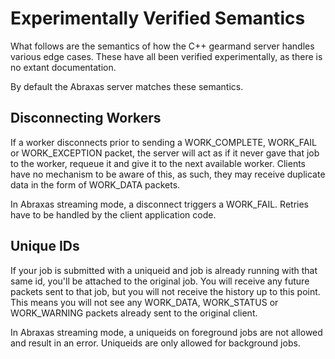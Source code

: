 Experimentally Verified Semantics
=================================

What follows are the semantics of how the C++ gearmand server handles
various edge cases.  These have all been verified experimentally, as there
is no extant documentation.

By default the Abraxas server matches these semantics.

Disconnecting Workers
---------------------

If a worker disconnects prior to sending a WORK_COMPLETE, WORK_FAIL or
WORK_EXCEPTION packet, the server will act as if it never gave that job to
the worker, requeue it and give it to the next available worker.  Clients
have no mechanism to be aware of this, as such, they may receive duplicate
data in the form of WORK_DATA packets.

In Abraxas streaming mode, a disconnect triggers a WORK_FAIL. Retries have
to be handled by the client application code.

Unique IDs
----------

If your job is submitted with a uniqueid and job is already running with
that same id, you'll be attached to the original job.  You will receive any
future packets sent to that job, but you will not receive the history up to
this point.  This means you will not see any WORK_DATA, WORK_STATUS or
WORK_WARNING packets already sent to the original client. 

In Abraxas streaming mode, a uniqueids on foreground jobs are not allowed
and result in an error.  Uniqueids are only allowed for background jobs.
